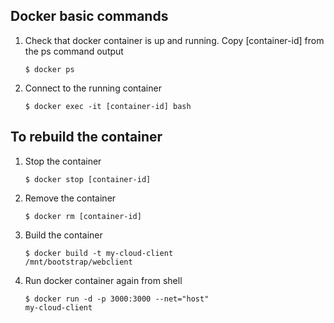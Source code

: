 ## Docker basic commands
1. Check that docker container is up and running. Copy [container-id]  from the ps command output  

    <code>$ docker ps</code>

2. Connect to the running container
    
    <code>$ docker exec -it [container-id] bash</code>

## To rebuild the container
1. Stop the container 

    <code>$ docker stop [container-id]</code>
2. Remove the container
    
    <code>$ docker rm [container-id]</code>
3. Build the container

    <code>$ docker build -t my-cloud-client /mnt/bootstrap/webclient</code>
4. Run docker container again from shell
    
    <code>$ docker run -d -p 3000:3000 --net="host" my-cloud-client</code>